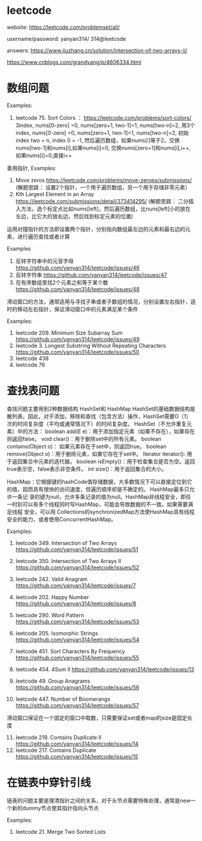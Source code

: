 # leetcode

website: https://leetcode.com/problemset/all/

username/password: yanyan314/ 314@leetcode

answers:
   https://www.jiuzhang.cn/solution/intersection-of-two-arrays-ii/
   
   https://www.cnblogs.com/grandyang/p/4606334.html
   
   
  # 数组问题
  
  Examples:
  1. leetcode 75. Sort Colors ： https://leetcode.com/problems/sort-colors/   
      3index, nums[0-zero] =0, nums[zero+1, two-1]=1, nums[two-n]=2, 
     用3个index, nums[0-zero] =0, nums[zero+1, two-1]=1, nums[two-n]=2, 初始index two = n, index 0 = -1, 然后遍历数组，如果nums[i]等于2，交换nums[two-1]和nums[i],如果nums[i]=0, 交换nums[zero+1]和nums[i],i++, 如果nums[i]=0,直接i++
     
  善用指针, 
  Examples:
  1. Move zeros https://leetcode.com/problems/move-zeroes/submissions/ (解题思路： 设置2个指针，一个用于遍历数组，另一个用于存储非零元素）
  2. Kth Largest Element in an Array https://leetcode.com/submissions/detail/373414295/ (解题思路： 二分插入方法，选个标定点比如nums[left]，然后遍历数组，比nuns[left]小的放在左边，比它大的放右边，然后找到标定元素的位置)
  
  运用对撞指针的方法即设置两个指针，分别指向数组最左边的元素和最右边的元素，进行遍历查找或者计算
  
  Examples
  1. 反转字符串中的元音字母 https://github.com/yanyan314/leetcode/issues/46  
  2. 反转字符串 https://github.com/yanyan314/leetcode/issues/47  
  3. 在有序数组里找2个元素之和等于某个数 https://github.com/yanyan314/leetcode/issues/48  
  
  
  
  
  滑动窗口的方法，通常适用与寻找子串或者子数组的情况，分别设置左右指针，适时的移动左右指针，保证滑动窗口中的元素满足某个条件
  
  Examples:
  
  1. leetcode 209. Minimum Size Subarray Sum https://github.com/yanyan314/leetcode/issues/49  
  2. leetcode 3. Longest Substring Without Repeating Characters https://github.com/yanyan314/leetcode/issues/50  
  3. leetcode 438
  4. leetcode 76
  
  
  
# 查找表问题
   
   查找问题主要用到2种数据结构 HashSet和 HashMap
   HashSet的基础数据结构是散列表。因此，对于添加，移除和查找（包含方法）操作，HashSet需要O（1）次的时间复杂度（平均或通常情况下）的时间复杂度。        HashSet（不允许重复元素）中的方法：
        boolean add(E e)：用于添加指定元素（如果不存在），如果存在则返回false。
        void clear()：用于删除set中的所有元素。
        boolean contains(Object o)： 如果元素存在于set中，则返回true。
        boolean remove(Object o)：用于删除元素，如果它存在于set中。
        Iterator iterator(): 用于返回集合中元素的迭代器。
        boolean isEmpty()：用于检查集合是否为空。返回true表示空，false表示非空条件。
        int size()：用于返回集合的大小。
        
  HashMap：它根据键的hashCode值存储数据，大多数情况下可以直接定位到它的值，因而具有很快的访问速度，但遍历顺序却是不确定的。 HashMap最多只允许一条记           录的键为null，允许多条记录的值为null。HashMap非线程安全，即任一时刻可以有多个线程同时写HashMap，可能会导致数据的不一致。如果需要满足线程           安全，可以用 Collections的synchronizedMap方法使HashMap具有线程安全的能力，或者使用ConcurrentHashMap。
  
  Examples:
  1. leetcode 349. Intersection of Two Arrays  https://github.com/yanyan314/leetcode/issues/51
  2. leetcode 350. Intersection of Two Arrays II https://github.com/yanyan314/leetcode/issues/52
  3. leetcode 242. Valid Anagram https://github.com/yanyan314/leetcode/issues/7
  4. leetcode 202. Happy Number https://github.com/yanyan314/leetcode/issues/8
  5. leetcode 290. Word Pattern https://github.com/yanyan314/leetcode/issues/53
  6. leetcode 205. Isomorphic Strings https://github.com/yanyan314/leetcode/issues/54
  7. leetcode 451. Sort Characters By Frequency https://github.com/yanyan314/leetcode/issues/55
  8. leetcode 454. 4Sum II https://github.com/yanyan314/leetcode/issues/13
  9. leetcode 49. Group Anagrams https://github.com/yanyan314/leetcode/issues/56
  
  10. leetcode 447. Number of Boomerangs https://github.com/yanyan314/leetcode/issues/57
  
  
  滑动窗口保证在一个固定的窗口中取数，只需要保证set或者map的size是固定长度
  
  11. leetcode 219. Contains Duplicate II https://github.com/yanyan314/leetcode/issues/14
  12. leetcode 217. Contains Duplicate https://github.com/yanyan314/leetcode/issues/15
  
  
  # 在链表中穿针引线
  
  链表的问题主要是理清指针之间的关系，对于头节点需要特殊处理，通常是new一个新的dummy节点使其指针指向头节点
  
  Examples:
  1. leetcode 21. Merge Two Sorted Lists  

  
